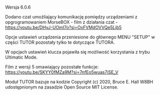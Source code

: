 Wersja 6.0.6

Dodano czat umożliający komunikację pomiędzy urządzeniami z opgrogramowaniem MorseBOX - film z działania czat - https://youtu.be/DHyJ-UOmI7o?si=OxFVMdOVVQe5Ljb5

Opcje ustawień urządzenia przeniesione do głównego MENU "SETUP" w części TUTOR pozostały tylko te dotyczące TUTORA.

W opcjach ustawień klucza pojawiła się możliwość korzystania z trybu Ultimatic Mode.

Film z wersji 5 omawiający pozostałe funkcje: https://youtu.be/SKYY0fMZa9M?si=7nfEo5wuas7iSE_V

Moduł TUTOR bazuje na kodzie Copyright (c) 2020, Bruce E. Hall W8BH udostępnionym na zasadzie Open Source MIT License.
